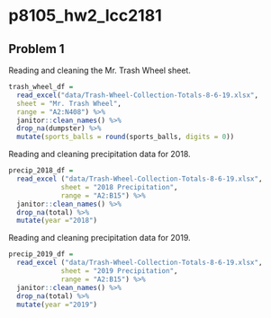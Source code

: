 p8105\_hw2\_lcc2181
================

## Problem 1

Reading and cleaning the Mr. Trash Wheel sheet.

``` r
trash_wheel_df = 
  read_excel("data/Trash-Wheel-Collection-Totals-8-6-19.xlsx", 
  sheet = "Mr. Trash Wheel", 
  range = "A2:N408") %>%
  janitor::clean_names() %>% 
  drop_na(dumpster) %>% 
  mutate(sports_balls = round(sports_balls, digits = 0))
```

Reading and cleaning precipitation data for 2018.

``` r
precip_2018_df = 
  read_excel ("data/Trash-Wheel-Collection-Totals-8-6-19.xlsx",
             sheet = "2018 Precipitation",
             range = "A2:B15") %>% 
  janitor::clean_names() %>% 
  drop_na(total) %>% 
  mutate(year ="2018")
```

Reading and cleaning precipitation data for 2019.

``` r
precip_2019_df = 
  read_excel ("data/Trash-Wheel-Collection-Totals-8-6-19.xlsx",
             sheet = "2019 Precipitation",
             range = "A2:B15") %>% 
  janitor::clean_names() %>% 
  drop_na(total) %>% 
  mutate(year ="2019")
```
